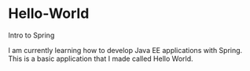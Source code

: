 # Hello-World
 Intro to Spring
 
 I am currently learning how to develop Java EE applications with Spring. This is a basic application that I made called Hello World. 
